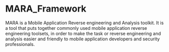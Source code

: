 # MARA_Framework
MARA is a Mobile Application Reverse engineering and Analysis toolkit. It is a tool that puts together commonly used mobile application reverse engineering toolsets, in order to make the task or reverse engineering and analysis easier and friendly to mobile application developers and security professionals. 
